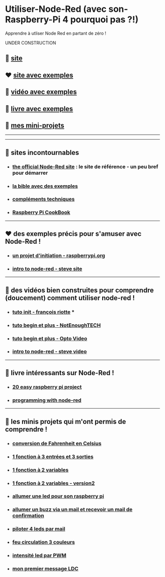 # Utiliser-Node-Red (avec son-Raspberry-Pi 4 pourquoi pas ?!)
Apprendre à utliser Node Red en partant de zéro !

UNDER CONSTRUCTION

## 🌈 [site](#site_officiel)

## ❤️ [site avec exemples](#site_exemple)

## 🚀 [vidéo avec exemples](#video_exemple)

## 📢 [livre avec exemples](#livre_exemple)

## 🔱 [mes mini-projets](#mini_projet)


------------------------------------------------------------------------------------------------
------------------------------------------------------------------------------------------------

## <a name="site_officiel"></a> 🌈 sites incontournables
* ### [the official Node-Red site](https://nodered.org/) : le site de référence - un peu bref pour démarrer
* ### [la bible avec des exemples](http://noderedguide.com/)
* ### [compléments techniques](http://webge.dyndns-server.com/dokuwiki/doku.php?id=raspberrypi:linux:nodered)
* ### [Raspberry Pi CookBook](http://shop.oreilly.com/product/0636920196372.do)

------------------------------------------------------------------------------------------------

## <a name="site_exemple"></a> ❤️ des exemples précis pour s'amuser avec Node-Red !
* ### [un projet d'initiation - raspberrypi.org](https://projects.raspberrypi.org/en/projects/getting-started-with-node-red)
* ### [intro to node-red - steve site](http://www.steves-internet-guide.com/node-red-overview/)


------------------------------------------------------------------------------------------------

## <a name="video_exemple"></a> 🚀 des vidéos bien construites pour comprendre (doucement) comment utiliser node-red !
* ### [tuto init - françois riotte](https://www.youtube.com/watch?v=etvfGr7nEL8&t=3s) *
* ### [tuto begin et plus - NotEnoughTECH](https://www.youtube.com/watch?v=AGMNEEQWEhQ&list=PLDoIcTNj_voXjx4nR_oXpZg1aiPytNgzC)
* ### [tuto begin et plus - Opto Video](https://www.youtube.com/watch?v=3AR432bguOY)
* ### [intro to node-red - steve video](https://www.youtube.com/watch?v=eZUSQ1y6kSM&list=PLk0D2S-fqJ7YvR1wrpl8A4mhtBbYOlsE4)


------------------------------------------------------------------------------------------------

## <a name="livre_exemple"></a> 📢 livre intéressants sur Node-Red !
* ### [20 easy raspberry pi project](https://www.amazon.fr/20-Easy-Raspberry-Pi-Projects-ebook/dp/B072SRG17P)
* ### [programming with node-red](https://www.elektormagazine.com/news/review-programming-node-red)

------------------------------------------------------------------------------------------------

## <a name="mini_projet"></a> 🔱 les minis projets qui m'ont permis de comprendre !
* ### [conversion de Fahrenheit en Celsius](https://github.com/Math13Net/Utiliser-Node-Red/blob/master/conversion_F_C.json)
* ### [1 fonction à 3 entrées et 3 sorties](https://github.com/Math13Net/Utiliser-Node-Red/blob/master/fonction_3entree_3sortie.json)
* ### [1 fonction à 2 variables](https://github.com/Math13Net/Utiliser-Node-Red/blob/master/fonction_plusieurs_variables.json)
* ### [1 fonction à 2 variables - version2](https://github.com/Math13Net/Utiliser-Node-Red/blob/master/fonction_2_variables_version2.json)
* ### [allumer une led pour son raspberry pi](https://github.com/Math13Net/Utiliser-Node-Red/blob/master/led-raspberry.json)
* ### [allumer un buzz via un mail et recevoir un mail de confirmation](https://github.com/Math13Net/Utiliser-Node-Red/blob/master/mail%20-%20buzz%20-%20mail.json)
* ### [piloter 4 leds par mail](https://github.com/Math13Net/Utiliser-Node-Red/blob/master/4_led_par_mail.json)
* ### [feu circulation 3 couleurs](https://github.com/Math13Net/Utiliser-Node-Red/blob/master/feu_3_couleurs.json)
* ### [intensité led par PWM](https://github.com/Math13Net/Utiliser-Node-Red/blob/master/led_luminosite_pwm.json)
* ### [mon premier message LDC](https://github.com/Math13Net/Utiliser-Node-Red/blob/master/message_LDC.json)
